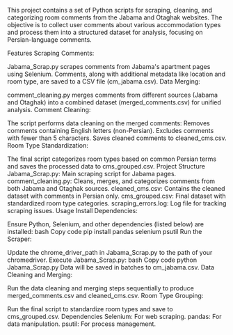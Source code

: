This project contains a set of Python scripts for scraping, cleaning, and categorizing room comments from the Jabama and Otaghak websites. The objective is to collect user comments about various accommodation types and process them into a structured dataset for analysis, focusing on Persian-language comments.

Features
Scraping Comments:

Jabama_Scrap.py scrapes comments from Jabama's apartment pages using Selenium.
Comments, along with additional metadata like location and room type, are saved to a CSV file (cm_jabama.csv).
Data Merging:

comment_cleaning.py merges comments from different sources (Jabama and Otaghak) into a combined dataset (merged_comments.csv) for unified analysis.
Comment Cleaning:

The script performs data cleaning on the merged comments:
Removes comments containing English letters (non-Persian).
Excludes comments with fewer than 5 characters.
Saves cleaned comments to cleaned_cms.csv.
Room Type Standardization:

The final script categorizes room types based on common Persian terms and saves the processed data to cms_grouped.csv.
Project Structure
Jabama_Scrap.py: Main scraping script for Jabama pages.
comment_cleaning.py: Cleans, merges, and categorizes comments from both Jabama and Otaghak sources.
cleaned_cms.csv: Contains the cleaned dataset with comments in Persian only.
cms_grouped.csv: Final dataset with standardized room type categories.
scraping_errors.log: Log file for tracking scraping issues.
Usage
Install Dependencies:

Ensure Python, Selenium, and other dependencies (listed below) are installed:
bash
Copy code
pip install pandas selenium psutil
Run the Scraper:

Update the chrome_driver_path in Jabama_Scrap.py to the path of your chromedriver.
Execute Jabama_Scrap.py:
bash
Copy code
python Jabama_Scrap.py
Data will be saved in batches to cm_jabama.csv.
Data Cleaning and Merging:

Run the data cleaning and merging steps sequentially to produce merged_comments.csv and cleaned_cms.csv.
Room Type Grouping:

Run the final script to standardize room types and save to cms_grouped.csv.
Dependencies
Selenium: For web scraping.
pandas: For data manipulation.
psutil: For process management.
